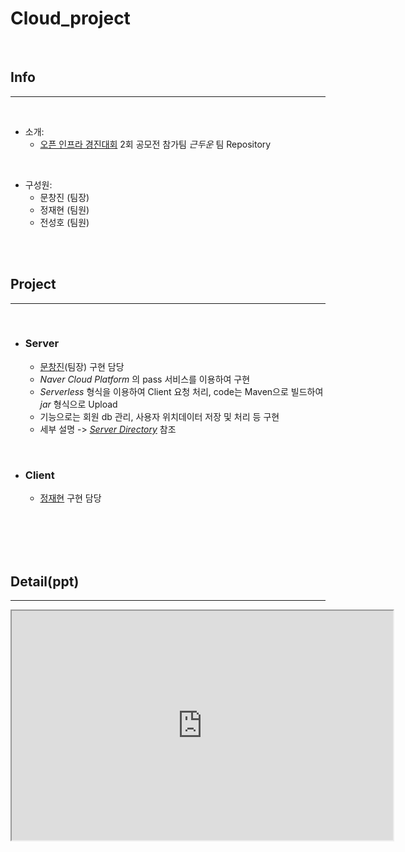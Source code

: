 <!--Heading-->
# Cloud_project
<br/>

## Info
___
<br/>

+ 소개:
    - [오픈 인프라 경진대회](http://www.oidc.co.kr/home) 2회 공모전 참가팀 _근두운_ 팀 Repository
<br/>

+ 구성원:
    - 문창진 (팀장)
    - 정재현 (팀원)
    - 전성호 (팀원)
<br/>
<br/>

## Project
___
<br/>

+ ### Server
    - [문창진](https://github.com/ChangJinMoon)(팀장) 구현 담당
    - _Naver Cloud Platform_ 의 pass 서비스를 이용하여 구현
    - _Serverless_ 형식을 이용하여 Client 요청 처리, code는 Maven으로 빌드하여 _jar_ 형식으로 Upload
    - 기능으로는 회원 db 관리, 사용자 위치데이터 저장 및 처리 등 구현
    - 세부 설명 -> [_Server Directory_](https://github.com/ChangJinMoon/Cloud_Project_Team/tree/master/Server) 참조
<br/>

+ ### Client
    - [정재현](https://github.com/wjstjdgh321) 구현 담당


<br/>
<br/>
<br/>
<br/>


## Detail(ppt)
___
<iframe src="https://skunivackr-my.sharepoint.com/personal/jin1004boy_skuniv_ac_kr/_layouts/15/Doc.aspx?sourcedoc={f4fd6785-5e27-4e88-a018-43ef4883ffa7}&amp;action=embedview&amp;wdAr=1.7777777777777777&amp;wdEaa=0" width="610px" height="367px" frameborder="1">포함된 <a target="_blank" href="https://office.com">Microsoft Office</a> 프레젠테이션, 제공: <a target="_blank" href="https://office.com/webapps">Office</a></iframe>

